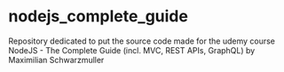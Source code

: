 # nodejs_complete_guide
Repository dedicated to put the source code made for the udemy course NodeJS - The Complete Guide (incl. MVC, REST APIs, GraphQL) by Maximilian Schwarzmuller
